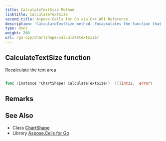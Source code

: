 ```yaml
---
title: CalculateTextSize Method 
linktitle: CalculateTextSize
second_title: Aspose.Cells for Go via C++ API Reference
description: 'CalculateTextSize method. Encapsulates the function that represents calculatetextsize in Go.'
type: docs
weight: 200
url: /go-cpp/chartshape/calculatetextsize/
---
```


## CalculateTextSize function

Recalculate the text area

```go

func (instance *ChartShape) CalculateTextSize()  ([]int32,  error) 

```

## Remarks


## See Also

* Class [ChartShape](../)
* Library [Aspose.Cells for Go](../../)
